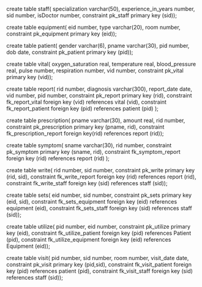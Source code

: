 create table staff(
	specialization varchar(50),
	experience_in_years number,
	sid number,
	isDoctor number,
	constraint pk_staff primary key (sid));

create table equipment(
	eid number,
	type varchar(20),
	room number,
	constraint pk_equipment primary key (eid));

create table patient(
	gender varchar(6),
	pname varchar(30),
	pid number,
	dob date,
	constraint pk_patient primary key (pid));

create table vital(
	oxygen_saturation real,
	temperature real,
	blood_pressure real,
	pulse number,
	respiration number,
	vid number,
	constraint pk_vital primary key (vid));

create table report(
	rid number,
	diagnosis varchar(300),
	report_date date,
	vid number,
	pid number,
	constraint pk_report primary key (rid),
	constraint fk_report_vital foreign key (vid) references vital (vid),
	constraint fk_report_patient foreign key (pid) references patient (pid)
	);

create table prescription(
	pname varchar(30),
	amount real,
	rid number,
	constraint pk_prescription primary key (pname, rid),
	constraint fk_prescription_report foreign key(rid) references report (rid));

create table symptom(
	sname varchar(30),
	rid number,
	constraint pk_symptom primary key (sname, rid),
	constraint fk_symptom_report foreign key (rid) references report (rid) );

create table write(
	rid number,
	sid number,
	constraint pk_write primary key (rid, sid),
	constraint fk_write_report foreign key (rid) references report (rid),
	constraint fk_write_staff foreign key (sid) references staff (sid));

create table sets(
	eid number,
	sid number,
	constraint pk_sets primary key (eid, sid),
	constraint fk_sets_equipment foreign key (eid) references equipment (eid),
	constraint fk_sets_staff foreign key (sid) references staff (sid));

create table utilize(
	pid number,
	eid number,
	constraint pk_utilize primary key (eid),
	constraint fk_utilize_patient foreign key (pid) references Patient (pid),
	constraint fk_utilize_equipment foreign key (eid) references Equipment (eid));

create table visit(
	pid number,
	sid number,
	room number,
	visit_date date,
	constraint pk_visit primary key (pid,sid),
	constraint fk_visit_patient foreign key (pid) references patient (pid),
	constraint fk_visit_staff foreign key (sid) references staff (sid));
